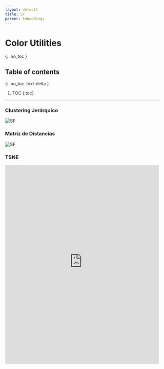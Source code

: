 ```yaml
---
layout: default
title: SF
parent: Embeddings
---
```


# Color Utilities
{: .no_toc }

## Table of contents
{: .no_toc .text-delta }

1. TOC
{:toc}

---

### Clustering Jerárquico
![SF](https://raw.githubusercontent.com/roicort/TesisGraphlets/master/embeddings/results/SF_dendrogram.svg)
### Matriz de Distancias
![SF](https://raw.githubusercontent.com/roicort/TesisGraphlets/master/embeddings/distance/SF.png)

### TSNE

<style>
    iframe{
    border: none;
    }
</style>
<iframe
    width="100%"
    height="650px"
    src="https://raw.githubusercontent.com/roicort/TesisGraphlets/master/embeddings/results/TSNE-SF.html">
</iframe>
